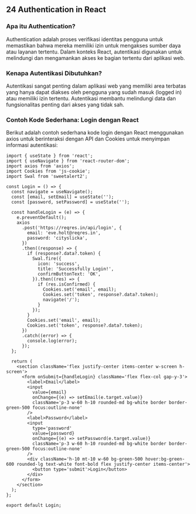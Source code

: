 ## 24 Authentication in React

### Apa itu Authentication?
Authentication adalah proses verifikasi identitas pengguna untuk memastikan bahwa mereka memiliki izin untuk mengakses sumber daya atau layanan tertentu. Dalam konteks React, autentikasi digunakan untuk melindungi dan mengamankan akses ke bagian tertentu dari aplikasi web.

### Kenapa Autentikasi Dibutuhkan?
Autentikasi sangat penting dalam aplikasi web yang memiliki area terbatas yang hanya dapat diakses oleh pengguna yang sudah masuk (logged in) atau memiliki izin tertentu. Autentikasi membantu melindungi data dan fungsionalitas penting dari akses yang tidak sah.

### Contoh Kode Sederhana: Login dengan React
Berikut adalah contoh sederhana kode login dengan React menggunakan axios untuk berinteraksi dengan API dan Cookies untuk menyimpan informasi autentikasi:
```
import { useState } from 'react';
import { useNavigate } from 'react-router-dom';
import axios from 'axios';
import Cookies from 'js-cookie';
import Swal from 'sweetalert2';

const Login = () => {
  const navigate = useNavigate();
  const [email, setEmail] = useState('');
  const [password, setPassword] = useState('');

  const handleLogin = (e) => {
    e.preventDefault();
    axios
      .post('https://reqres.in/api/login', {
        email: 'eve.holt@reqres.in',
        password: 'cityslicka',
      })
      .then((response) => {
        if (response?.data?.token) {
          Swal.fire({
            icon: 'success',
            title: 'Successfully Login!',
            confirmButtonText: 'OK',
          }).then((res) => {
            if (res.isConfirmed) {
              Cookies.set('email', email);
              Cookies.set('token', response?.data?.token);
              navigate('/');
            }
          });
        }
        Cookies.set('email', email);
        Cookies.set('token', response?.data?.token);
      })
      .catch((error) => {
        console.log(error);
      });
  };

  return (
    <section className='flex justify-center items-center w-screen h-screen'>
      <form onSubmit={handleLogin} className='flex flex-col gap-y-3'>
        <label>Email</label>
        <input
          value={email}
          onChange={(e) => setEmail(e.target.value)}
          className='p-3 w-60 h-10 rounded-md bg-white border border-green-500 focus:outline-none'
        />
        <label>Password</label>
        <input
          type='password'
          value={password}
          onChange={(e) => setPassword(e.target.value)}
          className='p-3 w-60 h-10 rounded-md bg-white border border-green-500 focus:outline-none'
        />
        <div className='h-10 mt-10 w-60 bg-green-500 hover:bg-green-600 rounded-lg text-white font-bold flex justify-center items-center'>
          <button type='submit'>Login</button>
        </div>
      </form>
    </section>
  );
};

export default Login;
```
